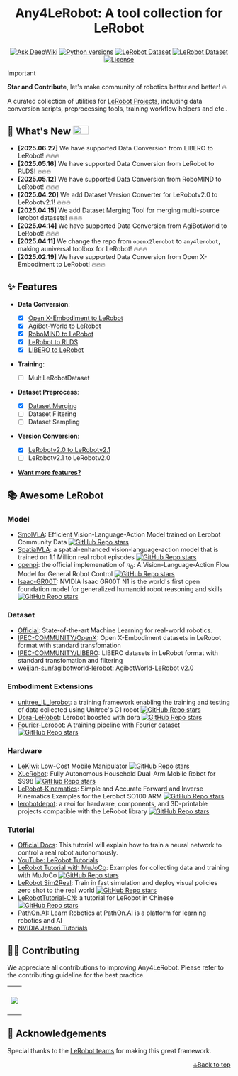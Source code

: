 <h1 align="center">
    <p>Any4LeRobot: A tool collection for LeRobot</p>
</h1>

<div align="center">

[![Ask DeepWiki](https://deepwiki.com/badge.svg)](https://deepwiki.com/Tavish9/any4lerobot)
[![Python versions](https://img.shields.io/pypi/pyversions/lerobot)](https://www.python.org/downloads/)
[![LeRobot Dataset](https://img.shields.io/badge/dynamic/json?url=https://api.github.com/repos/tavish9/any4lerobot/commits?per_page=1&query=$[0].commit.committer.date&label=LeRobot&color=blue)](https://github.com/huggingface/lerobot)
[![LeRobot Dataset](https://img.shields.io/badge/LeRobot%20Dataset-v2.1-ff69b4.svg)](https://github.com/huggingface/lerobot/pull/711)
[![License](https://img.shields.io/badge/License-MIT-green.svg)](https://opensource.org/licenses/MIT)

</div>

> [!IMPORTANT]
>
> **Star and Contribute**, let's make community of robotics better and better! 🔥

A curated collection of utilities for [LeRobot Projects](https://github.com/huggingface/lerobot), including data conversion scripts, preprocessing tools, training workflow helpers and etc..

## 🚀 What's New <a><img width="35" height="20" src="https://user-images.githubusercontent.com/12782558/212848161-5e783dd6-11e8-4fe0-bbba-39ffb77730be.png"></a>

- **\[2025.06.27\]** We have supported Data Conversion from LIBERO to LeRobot! 🔥🔥🔥
- **\[2025.05.16\]** We have supported Data Conversion from LeRobot to RLDS! 🔥🔥🔥
- **\[2025.05.12\]** We have supported Data Conversion from RoboMIND to LeRobot! 🔥🔥🔥
- **\[2025.04.20\]** We add Dataset Version Converter for LeRobotv2.0 to LeRobotv2.1! 🔥🔥🔥
- **\[2025.04.15\]** We add Dataset Merging Tool for merging multi-source lerobot datasets! 🔥🔥🔥
- **\[2025.04.14\]** We have supported Data Conversion from AgiBotWorld to LeRobot! 🔥🔥🔥
- **\[2025.04.11\]** We change the repo from `openx2lerobot` to `any4lerobot`, making a ​​universal toolbox for LeRobot​​! 🔥🔥🔥
- **\[2025.02.19\]** We have supported Data Conversion from Open X-Embodiment to LeRobot! 🔥🔥🔥

## ✨ Features

- ​**​Data Conversion​**​:

  - [x] [Open X-Embodiment to LeRobot](./openx2lerobot/README.md)
  - [x] [AgiBot-World to LeRobot](./agibot2lerobot/README.md)
  - [x] [RoboMIND to LeRobot](./robomind2lerobot/README.md)
  - [x] [LeRobot to RLDS](./lerobot2rlds/README.md)
  - [x] [LIBERO to LeRobot](./libero2lerobot/README.md)

- **Training**:

  - [ ] MultiLeRobotDataset

- **Dataset Preprocess**:

  - [x] [Dataset Merging](./dataset_merging/README.md)
  - [ ] Dataset Filtering
  - [ ] Dataset Sampling

- ​**Version Conversion​**​:

  - [x] [LeRobotv2.0 to LeRobotv2.1](./ds_version_convert/README.md)
  - [ ] LeRobotv2.1 to LeRobotv2.0

- [**Want more features?**](https://github.com/Tavish9/any4lerobot/issues/new?template=feature-request.yml)

## 📚 Awesome LeRobot

### Model

- [SmolVLA](https://huggingface.co/blog/smolvla): Efficient Vision-Language-Action Model trained on Lerobot Community Data [<img alt="GitHub Repo stars" src="https://img.shields.io/github/stars/huggingface/lerobot">](https://github.com/huggingface/lerobot)
- [SpatialVLA](https://spatialvla.github.io/): a spatial-enhanced vision-language-action model that is trained on 1.1 Million real robot episodes [<img alt="GitHub Repo stars" src="https://img.shields.io/github/stars/SpatialVLA/SpatialVLA">](https://github.com/SpatialVLA/SpatialVLA)
- [openpi](https://www.physicalintelligence.company/blog/pi0): the official implemenation of $π_0$: A Vision-Language-Action Flow Model for General Robot Control [<img alt="GitHub Repo stars" src="https://img.shields.io/github/stars/Physical-Intelligence/openpi">](https://github.com/Physical-Intelligence/openpi)
- [Isaac-GR00T](https://developer.nvidia.com/isaac/gr00t): NVIDIA Isaac GR00T N1 is the world's first open foundation model for generalized humanoid robot reasoning and skills [<img alt="GitHub Repo stars" src="https://img.shields.io/github/stars/NVIDIA/Isaac-GR00T">](https://github.com/NVIDIA/Isaac-GR00T)

### Dataset

- [Official](https://huggingface.co/lerobot): State-of-the-art Machine Learning for real-world robotics.
- [IPEC-COMMUNITY/OpenX](https://huggingface.co/collections/IPEC-COMMUNITY/openx-lerobot-67c29b2ee5911f17dbea635e): Open X-Embodiment datasets in LeRobot format with standard transfomation
- [IPEC-COMMUNITY/LIBERO](https://huggingface.co/collections/IPEC-COMMUNITY/libero-benchmark-dataset-684837af28d465aa8b043950): LIBERO datasets in LeRobot format with standard transfomation and filtering
- [weijian-sun/agibotworld-lerobot](https://huggingface.co/datasets/weijian-sun/agibotworld-lerobot): AgibotWorld-LeRobot v2.0

### Embodiment Extensions

- [unitree_IL_lerobot](https://github.com/unitreerobotics/unitree_IL_lerobot): a training framework enabling the training and testing of data collected using Unitree's G1 robot [<img alt="GitHub Repo stars" src="https://img.shields.io/github/stars/unitreerobotics/unitree_IL_lerobot">](https://github.com/unitreerobotics/unitree_IL_lerobot)
- [Dora-LeRobot](https://github.com/dora-rs/dora-lerobot): Lerobot boosted with dora [<img alt="GitHub Repo stars" src="https://img.shields.io/github/stars/dora-rs/dora-lerobot">](https://github.com/dora-rs/dora-lerobot)
- [Fourier-Lerobot](https://github.com/FFTAI/fourier-lerobot): A training pipeline with Fourier dataset [<img alt="GitHub Repo stars" src="https://img.shields.io/github/stars/FFTAI/fourier-lerobot">](https://github.com/FFTAI/fourier-lerobot)

### Hardware

- [LeKiwi](https://github.com/SIGRobotics-UIUC/LeKiwi): Low-Cost Mobile Manipulator [<img alt="GitHub Repo stars" src="https://img.shields.io/github/stars/SIGRobotics-UIUC/LeKiwi">](https://github.com/SIGRobotics-UIUC/LeKiwi)
- [XLeRobot](https://github.com/Vector-Wangel/XLeRobot): Fully Autonomous Household Dual-Arm Mobile Robot for $998 [<img alt="GitHub Repo stars" src="https://img.shields.io/github/stars/Vector-Wangel/XLeRobot">](https://github.com/Vector-Wangel/XLeRobot)
- [LeRobot-Kinematics](https://github.com/box2ai-robotics/lerobot-kinematics): Simple and Accurate Forward and Inverse Kinematics Examples for the Lerobot SO100 ARM [<img alt="GitHub Repo stars" src="https://img.shields.io/github/stars/box2ai-robotics/lerobot-kinematics">](https://github.com/box2ai-robotics/lerobot-kinematics)
- [lerobotdepot](https://github.com/maximilienroberti/lerobotdepot): a reoi for hardware, components, and 3D-printable projects compatible with the LeRobot library [<img alt="GitHub Repo stars" src="https://img.shields.io/github/stars/maximilienroberti/lerobotdepot">](https://github.com/maximilienroberti/lerobotdepot)

### Tutorial

- [Official Docs](https://huggingface.co/docs/lerobot/en/getting_started_real_world_robot): This tutorial will explain how to train a neural network to control a real robot autonomously.
- [YouTube: LeRobot Tutorials](https://www.youtube.com/playlist?list=PLo2EIpI_JMQu5zrDHe4NchRyumF2ynaUN)
- [LeRobot Tutorial with MuJoCo](https://github.com/jeongeun980906/lerobot-mujoco-tutorial): Examples for collecting data and training with MuJoCo [<img alt="GitHub Repo stars" src="https://img.shields.io/github/stars/jeongeun980906/lerobot-mujoco-tutorial">](https://github.com/jeongeun980906/lerobot-mujoco-tutorial)
- [LeRobot Sim2Real](https://github.com/StoneT2000/lerobot-sim2real): Train in fast simulation and deploy visual policies zero shot to the real world [<img alt="GitHub Repo stars" src="https://img.shields.io/github/stars/StoneT2000/lerobot-sim2real">](https://github.com/StoneT2000/lerobot-sim2real)
- [LeRobotTutorial-CN](https://github.com/CSCSX/LeRobotTutorial-CN): a tutorial for LeRobot in Chinese [<img alt="GitHub Repo stars" src="https://img.shields.io/github/stars/CSCSX/LeRobotTutorial-CN">](https://github.com/CSCSX/LeRobotTutorial-CN)
- [PathOn.AI](https://learn-robotics.pathon.ai/): Learn Robotics at PathOn.AI is a platform for learning robotics and AI
- [NVIDIA Jetson Tutorials](https://www.jetson-ai-lab.com/lerobot.html)

## 👷‍♂️ Contributing

We appreciate all contributions to improving Any4LeRobot. Please refer to the contributing guideline for the best practice.

<a href="https://github.com/Tavish9/any4lerobot/graphs/contributors" target="_blank">
  <table>
    <tr>
      <th colspan="2">
        <br><img src="https://contrib.rocks/image?repo=tavish9/any4lerobot"><br><br>
      </th>
    </tr>
  </table>
</a>

## 🤝 Acknowledgements

Special thanks to the [LeRobot teams](https://github.com/huggingface/lerobot) for making this great framework.

<p align="right"><a href="#top">🔝Back to top</a></p>
